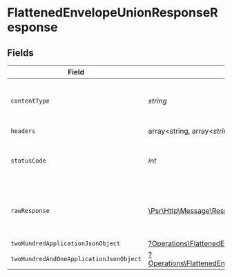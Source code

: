 # FlattenedEnvelopeUnionResponseResponse


## Fields

| Field                                                                                                                                                       | Type                                                                                                                                                        | Required                                                                                                                                                    | Description                                                                                                                                                 |
| ----------------------------------------------------------------------------------------------------------------------------------------------------------- | ----------------------------------------------------------------------------------------------------------------------------------------------------------- | ----------------------------------------------------------------------------------------------------------------------------------------------------------- | ----------------------------------------------------------------------------------------------------------------------------------------------------------- |
| `contentType`                                                                                                                                               | *string*                                                                                                                                                    | :heavy_check_mark:                                                                                                                                          | HTTP response content type for this operation                                                                                                               |
| `headers`                                                                                                                                                   | array<string, array<*string*>>                                                                                                                              | :heavy_check_mark:                                                                                                                                          | N/A                                                                                                                                                         |
| `statusCode`                                                                                                                                                | *int*                                                                                                                                                       | :heavy_check_mark:                                                                                                                                          | HTTP response status code for this operation                                                                                                                |
| `rawResponse`                                                                                                                                               | [\Psr\Http\Message\ResponseInterface](https://www.php-fig.org/psr/psr-7/#33-psrhttpmessageresponseinterface)                                                | :heavy_check_mark:                                                                                                                                          | Raw HTTP response; suitable for custom response parsing                                                                                                     |
| `twoHundredApplicationJsonObject`                                                                                                                           | [?Operations\FlattenedEnvelopeUnionResponseResponseBody](../../Models/Operations/FlattenedEnvelopeUnionResponseResponseBody.md)                             | :heavy_minus_sign:                                                                                                                                          | OK                                                                                                                                                          |
| `twoHundredAndOneApplicationJsonObject`                                                                                                                     | [?Operations\FlattenedEnvelopeUnionResponseResponseBodiesResponseBody](../../Models/Operations/FlattenedEnvelopeUnionResponseResponseBodiesResponseBody.md) | :heavy_minus_sign:                                                                                                                                          | Created                                                                                                                                                     |